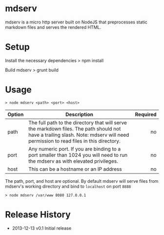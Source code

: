 # mdserv

mdserv is a micro http server built on NodeJS that preprocesses static markdown files and serves the rendered HTML.

# Setup
Install the necessary dependencies
    > npm install

Build mdserv
    > grunt build

# Usage
    > node mdserv <path> <port> <host>

| Option | Description | Required  |
| ------------- | ------------- | -----:|
| path      | The full path to the directory that will serve the markdown files. The path should not have a trailing slash. Note: mdserv will need permission to read files in this directory. | no |
| port      | Any numeric port. If you are binding to a port smaller than 1024 you will need to run the mdserv as with elevated privileges. |   no |
| host | This can be a hostname or an IP address |    no |

The path, port, and host are optional. By default mdserv will serve files from mdserv's working directory and bind to `localhost` on port `8888`

    > node mdserv /var/www 8080 127.0.0.1

# Release History
* 2013-12-13 v0.1 Initial release